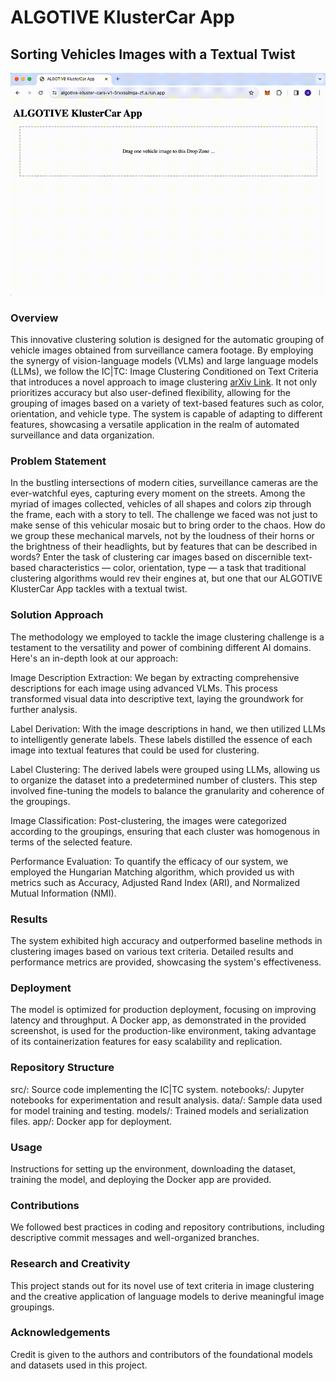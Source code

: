 # ALGOTIVE KlusterCar App

## Sorting Vehicles Images with a Textual Twist

<div align="center">
<img src="./figures/Video-Recording.gif" alt="Sample video of working App" width="980"/>
</div>

### Overview

This innovative clustering solution is designed for the automatic grouping of vehicle images obtained from surveillance camera footage. By employing the synergy of vision-language models (VLMs) and large language models (LLMs), we follow the IC|TC: Image Clustering Conditioned on Text Criteria that introduces a novel approach to image clustering [arXiv Link](https://arxiv.org/abs/2310.18297). It not only prioritizes accuracy but also user-defined flexibility, allowing for the grouping of images based on a variety of text-based features such as color, orientation, and vehicle type. The system is capable of adapting to different features, showcasing a versatile application in the realm of automated surveillance and data organization.

### Problem Statement

In the bustling intersections of modern cities, surveillance cameras are the ever-watchful eyes, capturing every moment on the streets. Among the myriad of images collected, vehicles of all shapes and colors zip through the frame, each with a story to tell. The challenge we faced was not just to make sense of this vehicular mosaic but to bring order to the chaos. How do we group these mechanical marvels, not by the loudness of their horns or the brightness of their headlights, but by features that can be described in words? Enter the task of clustering car images based on discernible text-based characteristics — color, orientation, type — a task that traditional clustering algorithms would rev their engines at, but one that our ALGOTIVE KlusterCar App tackles with a textual twist.

### Solution Approach

The methodology we employed to tackle the image clustering challenge is a testament to the versatility and power of combining different AI domains. Here's an in-depth look at our approach:

Image Description Extraction: We began by extracting comprehensive descriptions for each image using advanced VLMs. This process transformed visual data into descriptive text, laying the groundwork for further analysis.

Label Derivation: With the image descriptions in hand, we then utilized LLMs to intelligently generate labels. These labels distilled the essence of each image into textual features that could be used for clustering.

Label Clustering: The derived labels were grouped using LLMs, allowing us to organize the dataset into a predetermined number of clusters. This step involved fine-tuning the models to balance the granularity and coherence of the groupings.

Image Classification: Post-clustering, the images were categorized according to the groupings, ensuring that each cluster was homogenous in terms of the selected feature.

Performance Evaluation: To quantify the efficacy of our system, we employed the Hungarian Matching algorithm, which provided us with metrics such as Accuracy, Adjusted Rand Index (ARI), and Normalized Mutual Information (NMI).

### Results

The system exhibited high accuracy and outperformed baseline methods in clustering images based on various text criteria. Detailed results and performance metrics are provided, showcasing the system's effectiveness.

### Deployment

The model is optimized for production deployment, focusing on improving latency and throughput. A Docker app, as demonstrated in the provided screenshot, is used for the production-like environment, taking advantage of its containerization features for easy scalability and replication.

### Repository Structure

src/: Source code implementing the IC|TC system.
notebooks/: Jupyter notebooks for experimentation and result analysis.
data/: Sample data used for model training and testing.
models/: Trained models and serialization files.
app/: Docker app for deployment.

### Usage

Instructions for setting up the environment, downloading the dataset, training the model, and deploying the Docker app are provided.

### Contributions

We followed best practices in coding and repository contributions, including descriptive commit messages and well-organized branches.

### Research and Creativity

This project stands out for its novel use of text criteria in image clustering and the creative application of language models to derive meaningful image groupings.

### Acknowledgements

Credit is given to the authors and contributors of the foundational models and datasets used in this project.
